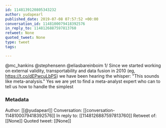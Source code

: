 ```yaml
---
id: 1148139120805343232
author: yudapearl
published_date: 2019-07-08 07:57:52 +00:00
conversation_id: 1148100079418392576
in_reply_to: 1148126887597813760
retweet: None
quoted_tweet: None
type: tweet
tags:

---
```


@mc_hankins @stephensenn @eliasbareinboim 1/ Since we started working on external validity, transportability and data fusion in 2010 (eg,  https://t.co/dEPwcuLbPS) we have been hearing the whisper: "This sounds like meta-analysis." Yes we are yet to find a meta-analyst expert who can to tell us how to handle the simplest

### Metadata

Author: [[@yudapearl]]
Conversation: [[conversation-1148100079418392576]]
In reply to: [[1148126887597813760]]
Retweet of: [[None]]
Quoted tweet: [[None]]
